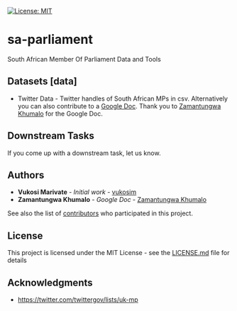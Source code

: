 [![License:
MIT](https://img.shields.io/badge/License-MIT-blue.svg)](https://opensource.org/licenses/MIT)

# sa-parliament
South African Member Of Parliament Data and Tools

## Datasets [data]

* Twitter Data - Twitter handles of South African MPs in csv. Alternatively you can also contribute to a [Google Doc](https://docs.google.com/spreadsheets/d/1vprj34GTNSDv5GRbR9jFVst916orXNiZb9nNFeV7dHU/edit?usp=sharing). Thank you to [Zamantungwa Khumalo](https://twitter.com/Zamantungwa_K) for the Google Doc.

## Downstream Tasks

If you come up with a downstream task, let us know. 

## Authors

* **Vukosi Marivate** - *Initial work* - [vukosim](https://github.com/vukosim)
* **Zamantungwa Khumalo** - *Google Doc* - [Zamantungwa Khumalo](https://twitter.com/Zamantungwa_K)

See also the list of [contributors](https://github.com/dsfsi/sa-parliament/contributors) who participated in this project.

## License

This project is licensed under the MIT License - see the [LICENSE.md](LICENSE.md) file for details

## Acknowledgments

* https://twitter.com/twittergov/lists/uk-mp
